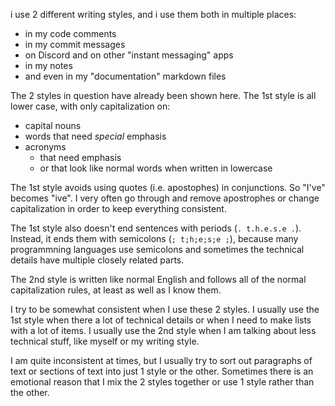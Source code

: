 
i use 2 different writing styles, and i use them both in multiple places:
* in my code comments
* in my commit messages
* on Discord and on other "instant messaging" apps
* in my notes
* and even in my "documentation" markdown files

The 2 styles in question have already been shown here. The 1st style is all lower case, with only capitalization on:
* capital nouns
* words that need *special* emphasis
* acronyms
    * that need emphasis
    * or that look like normal words when written in lowercase

The 1st style avoids using quotes (i.e. apostophes) in conjunctions. So "I've" becomes "ive". I very often go through and remove apostrophes or change capitalization in order to keep everything consistent.

The 1st style also doesn't end sentences with periods (`. t.h.e.s.e .`). Instead, it ends them with semicolons (`; t;h;e;s;e ;`), because many programmning languages use semicolons and sometimes the technical details have multiple closely related parts.

The 2nd style is written like normal English and follows all of the normal capitalization rules, at least as well as I know them.

I try to be somewhat consistent when I use these 2 styles. I usually use the 1st style when there a lot of technical details or when I need to make lists with a lot of items. I usually use the 2nd style when I am talking about less technical stuff, like myself or my writing style.

I am quite inconsistent at times, but I usually try to sort out paragraphs of text or sections of text into just 1 style or the other. Sometimes there is an emotional reason that I mix the 2 styles together or use 1 style rather than the other.
